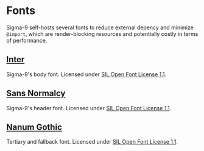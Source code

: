 # Fonts

Sigma-9 self-hosts several fonts to reduce external depency and minimize `@import`, which are render-blocking resources and potentially costly in terms of performance.

## [Inter](https://github.com/rsms/inter)

Sigma-9's body font. Licensed under [SIL Open Font License 1.1](https://github.com/rsms/inter/blob/master/LICENSE.txt).

 ## [Sans Normalcy](https://github.com/scpwiki/normalcy-sans)

Sigma-9's header font. Licensed under [SIL Open Font License 1.1](https://github.com/scpwiki/normalcy-sans/blob/main/LICENSE).

## [Nanum Gothic](https://github.com/rsms/inter)

Tertiary and fallback font. Licensed under [SIL Open Font License 1.1](https://fonts.google.com/specimen/Nanum+Gothic/about).